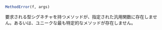 ```julia
MethodError(f, args)
```

要求される型シグネチャを持つメソッドが、指定された汎用関数に存在しません。あるいは、ユニークな最も特定的なメソッドが存在しません。
